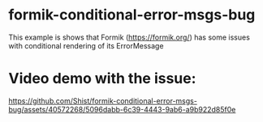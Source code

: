 # formik-conditional-error-msgs-bug

This example is shows that Formik (https://formik.org/) has some issues with conditional rendering of its ErrorMessage


# Video demo with the issue:
https://github.com/Shist/formik-conditional-error-msgs-bug/assets/40572268/5096dabb-6c39-4443-9ab6-a9b922d85f0e

